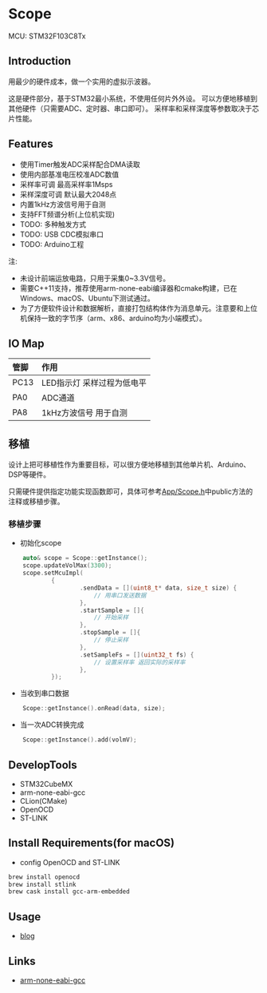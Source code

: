 # Scope

MCU: STM32F103C8Tx

## Introduction

用最少的硬件成本，做一个实用的虚拟示波器。

这是硬件部分，基于STM32最小系统，不使用任何片外外设。
可以方便地移植到其他硬件（只需要ADC、定时器、串口即可）。
采样率和采样深度等参数取决于芯片性能。

## Features

* 使用Timer触发ADC采样配合DMA读取
* 使用内部基准电压校准ADC数值
* 采样率可调 最高采样率1Msps
* 采样深度可调 默认最大2048点
* 内置1kHz方波信号用于自测
* 支持FFT频谱分析(上位机实现)
* TODO: 多种触发方式
* TODO: USB CDC模拟串口
* TODO: Arduino工程

注: 
* 未设计前端运放电路，只用于采集0~3.3V信号。
* 需要C++11支持，推荐使用arm-none-eabi编译器和cmake构建，已在Windows、macOS、Ubuntu下测试通过。
* 为了方便软件设计和数据解析，直接打包结构体作为消息单元。注意要和上位机保持一致的字节序（arm、x86、arduino均为小端模式）。

## IO Map

| 管脚 | 作用 |
| :---- | :---- |
PC13 | LED指示灯 采样过程为低电平
PA0  | ADC通道
PA8  | 1kHz方波信号 用于自测

## 移植

设计上把可移植性作为重要目标，可以很方便地移植到其他单片机、Arduino、DSP等硬件。

只需硬件提供指定功能实现函数即可，具体可参考[App/Scope.h](App/Scope.h)中public方法的注释或移植步骤。

### 移植步骤

* 初始化scope
```cpp
    auto& scope = Scope::getInstance();
    scope.updateVolMax(3300);
    scope.setMcuImpl(
            {
                    .sendData = [](uint8_t* data, size_t size) {
                        // 用串口发送数据
                    },
                    .startSample = []{
                        // 开始采样
                    },
                    .stopSample = []{
                        // 停止采样
                    },
                    .setSampleFs = [](uint32_t fs) {
                        // 设置采样率 返回实际的采样率
                    },
            });
```
* 当收到串口数据
```cpp
    Scope::getInstance().onRead(data, size);
```
* 当一次ADC转换完成
```cpp
    Scope::getInstance().add(volmV);
```

## DevelopTools

* STM32CubeMX
* arm-none-eabi-gcc
* CLion(CMake)
* OpenOCD
* ST-LINK

## Install Requirements(for macOS)

* config OpenOCD and ST-LINK
```bash
brew install openocd
brew install stlink
brew cask install gcc-arm-embedded
```

## Usage
* [blog](https://blog.csdn.net/u012456479/article/details/101543344)

## Links

* [arm-none-eabi-gcc](https://developer.arm.com/tools-and-software/open-source-software)
